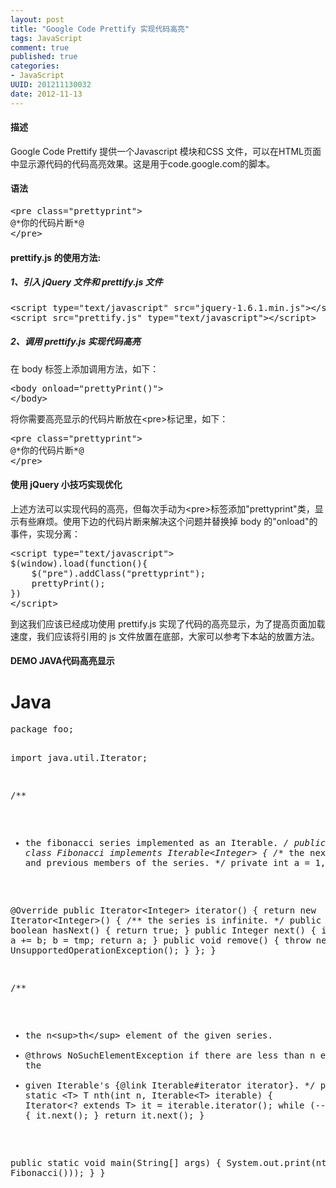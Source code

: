 ```yaml
---
layout: post
title: "Google Code Prettify 实现代码高亮"
tags: JavaScript
comment: true
published: true
categories:
- JavaScript
UUID: 201211130032
date: 2012-11-13
---
```


#### 描述
Google Code Prettify 提供一个Javascript 模块和CSS 文件，可以在HTML页面中显示源代码的代码高亮效果。这是用于code.google.com的脚本。

#### 语法
<pre id="javascript">
&lt;pre class=&quot;prettyprint&quot;&gt;
@*你的代码片断*@
&lt;/pre&gt;
</pre>

#### prettify.js 的使用方法:
##### 1、引入 jQuery 文件和 prettify.js 文件
<pre id="javascript">
&lt;script type=&quot;text/javascript&quot; src=&quot;jquery-1.6.1.min.js&quot;&gt;&lt;/script&gt;
&lt;script src=&quot;prettify.js&quot; type=&quot;text/javascript&quot;&gt;&lt;/script&gt;
</pre>

##### 2、调用 prettify.js 实现代码高亮
<p>在 body 标签上添加调用方法，如下：</p>
<pre id="javascript">
&lt;body onload=&quot;prettyPrint()&quot;&gt;
&lt;/body&gt;
</pre>
<p>将你需要高亮显示的代码片断放在&lt;pre&gt;标记里，如下：</p>
<pre id="javascript">
&lt;pre class=&quot;prettyprint&quot;&gt;
@*你的代码片断*@
&lt;/pre&gt;
</pre>


#### 使用 jQuery 小技巧实现优化
<p>上述方法可以实现代码的高亮，但每次手动为&lt;pre&gt;标签添加&quot;prettyprint&quot;类，显示有些麻烦。使用下边的代码片断来解决这个问题并替换掉 body 的&quot;onload&quot;的事件，实现分离：</p>
<pre class="prettyprint" id="javascript">
&lt;script type=&quot;text/javascript&quot;&gt;
$(window).load(function(){
    $(&quot;pre&quot;).addClass(&quot;prettyprint&quot;);
    prettyPrint();
})
&lt;/script&gt;
</pre>
<p>到这我们应该已经成功使用 prettify.js 实现了代码的高亮显示，为了提高页面加载速度，我们应该将引用的 js 文件放置在底部，大家可以参考下本站的放置方法。</p>

#### DEMO JAVA代码高亮显示
<h1>Java</h1>
<pre class="prettyprint" id="java">
package foo;

import java.util.Iterator;

/**
 * the fibonacci series implemented as an Iterable.
 */
public final class Fibonacci implements Iterable&lt;Integer> {
  /** the next and previous members of the series. */
  private int a = 1, b = 1;

  @Override
  public Iterator&lt;Integer> iterator() {
    return new Iterator&lt;Integer>() {
      /** the series is infinite. */
      public boolean hasNext() { return true; }
      public Integer next() {
        int tmp = a;
        a += b;
        b = tmp;
        return a;
      }
      public void remove() { throw new UnsupportedOperationException(); }
    };
  }

  /**
   * the n&lt;sup>th&lt;/sup> element of the given series.
   * @throws NoSuchElementException if there are less than n elements in the
   *   given Iterable's {@link Iterable#iterator iterator}.
   */
  public static &lt;T>
  T nth(int n, Iterable&lt;T> iterable) {
    Iterator&lt;? extends T> it = iterable.iterator();
    while (--n > 0) {
      it.next();
    }
    return it.next();
  }

  public static void main(String[] args) {
    System.out.print(nth(10, new Fibonacci()));
  }
}
</pre>


  
